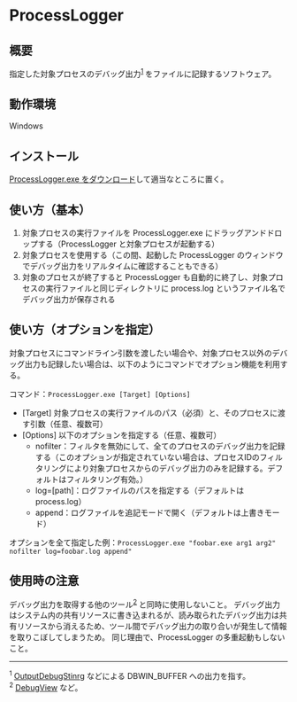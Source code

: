 # ProcessLogger

## 概要

指定した対象プロセスのデバッグ出力<sup>[1](#note_DebugOutput) </sup>をファイルに記録するソフトウェア。

## 動作環境

Windows

## インストール

[ProcessLogger.exe をダウンロード](https://github.com/kitsune-soba/ProcessLogger/releases)して適当なところに置く。

## 使い方（基本）

1. 対象プロセスの実行ファイルを ProcessLogger.exe にドラッグアンドドロップする（ProcessLogger と対象プロセスが起動する）
1. 対象プロセスを使用する（この間、起動した ProcessLogger のウィンドウでデバッグ出力をリアルタイムに確認することもできる）
1. 対象のプロセスが終了すると ProcessLogger も自動的に終了し、対象プロセスの実行ファイルと同じディレクトリに process.log というファイル名でデバッグ出力が保存される

## 使い方（オプションを指定）

対象プロセスにコマンドライン引数を渡したい場合や、対象プロセス以外のデバッグ出力も記録したい場合は、以下のようにコマンドでオプション機能を利用する。

コマンド：```ProcessLogger.exe [Target] [Options]```

- [Target] 対象プロセスの実行ファイルのパス（必須）と、そのプロセスに渡す引数（任意、複数可）
- [Options] 以下のオプションを指定する（任意、複数可）
	- nofilter：フィルタを無効にして、全てのプロセスのデバッグ出力を記録する（このオプションが指定されていない場合は、プロセスIDのフィルタリングにより対象プロセスからのデバッグ出力のみを記録する。デフォルトはフィルタリング有効。）
	- log=\[path]：ログファイルのパスを指定する（デフォルトは process.log）
	- append：ログファイルを追記モードで開く（デフォルトは上書きモード）

オプションを全て指定した例：```ProcessLogger.exe "foobar.exe arg1 arg2" nofilter log=foobar.log append"```

## 使用時の注意

デバッグ出力を取得する他のツール<sup>[2](#note_DebugTool) </sup>と同時に使用しないこと。
デバッグ出力はシステム内の共有リソースに書き込まれるが、読み取られたデバッグ出力は共有リソースから消えるため、ツール間でデバッグ出力の取り合いが発生して情報を取りこぼしてしまうため。
同じ理由で、ProcessLogger の多重起動もしないこと。

---
<sup name="note_DebugOutput">1</sup> [OutputDebugStinrg](https://docs.microsoft.com/en-us/windows/win32/api/debugapi/nf-debugapi-outputdebugstringw) などによる DBWIN_BUFFER への出力を指す。  
<sup name="note_DebugTool">2</sup> [DebugView](https://docs.microsoft.com/en-us/sysinternals/downloads/debugview) など。
